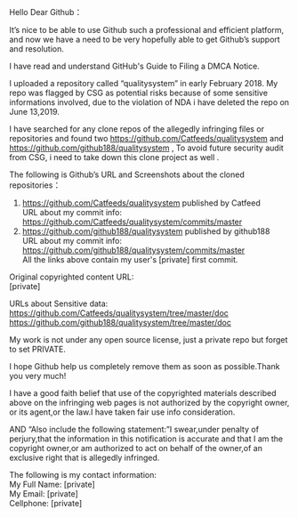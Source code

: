 Hello Dear Github：    
    
It’s nice to be able to use Github such a professional and efficient platform, and now we have a need to be very hopefully able to get Github’s support and resolution.    
    
I have read and understand GitHub's Guide to Filing a DMCA Notice.    
    
I uploaded a repository called “qualitysystem” in early February 2018. My repo was flagged by CSG as potential risks because of some sensitive informations involved, due to the violation of NDA i have deleted the repo on June 13,2019.    
    
I have searched for any clone repos of the allegedly infringing files or repositories and found two https://github.com/Catfeeds/qualitysystem and https://github.com/github188/qualitysystem , To avoid future security audit from CSG, i need to take down this clone project as well .    
    
The following is Github’s URL and Screenshots about the cloned repositories：    
1) https://github.com/Catfeeds/qualitysystem published by Catfeed    
URL about my commit info: https://github.com/Catfeeds/qualitysystem/commits/master     
2) https://github.com/github188/qualitysystem published by github188    
URL about my commit info: https://github.com/github188/qualitysystem/commits/master    
All the links above contain my user's [private] first commit.      
    
Original copyrighted content URL:    
[private]  
    
URLs about Sensitive data:      
https://github.com/Catfeeds/qualitysystem/tree/master/doc      
https://github.com/github188/qualitysystem/tree/master/doc      
    
My work is not under any open source license, just a private repo but forget to set PRIVATE.     
    
I hope Github help us completely remove them as soon as possible.Thank you very much!    
    
I have a good faith belief that use of the copyrighted materials described above on the infringing web pages is not authorized by the copyright owner, or its agent,or the law.I have taken fair use info consideration.    
    
AND “Also include the following statement:”I swear,under penalty of perjury,that the information in this notification is accurate and that I am the copyright owner,or am authorized to act on behalf of the owner,of an exclusive right that is allegedly infringed.    
    
The following is my contact information:    
My Full Name: [private]   
My Email: [private]   
Cellphone: [private]      
